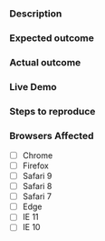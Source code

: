 <!-- Instructions: https://github.com/PolymerElements/seed-element/CONTRIBUTING.md#filing-issues -->
### Description
<!-- Example: The `firebase-auth` element isn't firing an error event properly. -->

### Expected outcome

<!-- Example: The element fires an event. -->

### Actual outcome

<!-- Example: No event is fired. -->

### Live Demo
<!-- Example: https://jsbin.com/... -->

### Steps to reproduce

<!-- Example
1. Put a `firebase-auth` element in the page.
2. Open the page in a web browser.
-->

### Browsers Affected
<!-- Check all that apply -->
- [ ] Chrome
- [ ] Firefox
- [ ] Safari 9
- [ ] Safari 8
- [ ] Safari 7
- [ ] Edge
- [ ] IE 11
- [ ] IE 10
